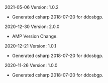 2021-05-06 Version: 1.0.2
- Generated csharp 2018-07-20 for ddosbgp.

2020-12-30 Version: 2.0.0
- AMP Version Change.

2020-12-21 Version: 1.0.1
- Generated csharp 2018-07-20 for ddosbgp.

2020-11-26 Version: 1.0.0
- Generated csharp 2018-07-20 for ddosbgp.

